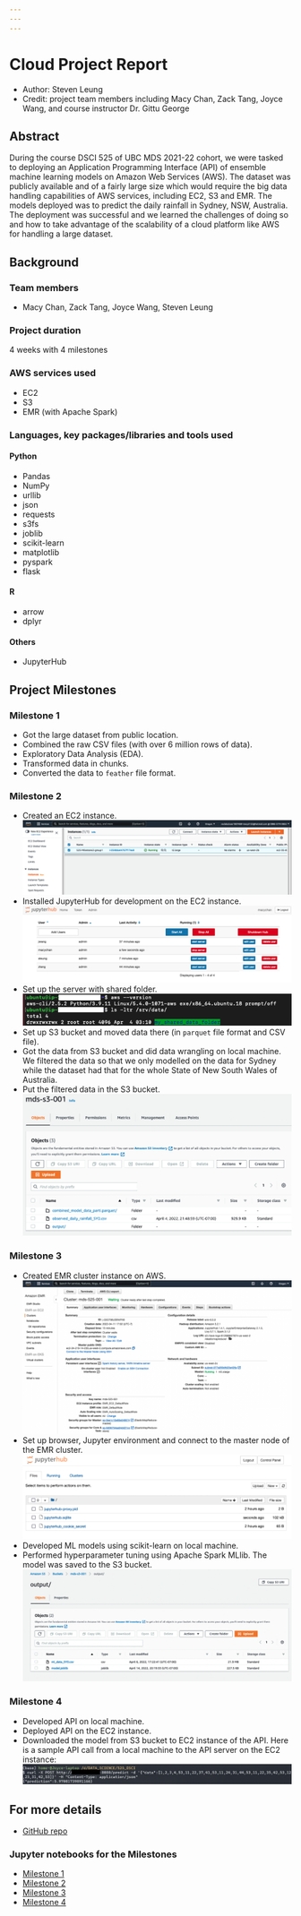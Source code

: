 ```yaml
---
---
---
```


# Cloud Project Report

-   Author: Steven Leung
-   Credit: project team members including Macy Chan, Zack Tang, Joyce Wang, and course instructor Dr. Gittu George

## Abstract

During the course DSCI 525 of UBC MDS 2021-22 cohort, we were tasked to deploying an Application Programming Interface (API) of ensemble machine learning models on Amazon Web Services (AWS). The dataset was publicly available and of a fairly large size which would require the big data handling capabilities of AWS services, including EC2, S3 and EMR. The models deployed was to predict the daily rainfall in Sydney, NSW, Australia. The deployment was successful and we learned the challenges of doing so and how to take advantage of the scalability of a cloud platform like AWS for handling a large dataset.

## Background

### Team members

-   Macy Chan, Zack Tang, Joyce Wang, Steven Leung

### Project duration

4 weeks with 4 milestones

### AWS services used

- EC2
- S3
- EMR (with Apache Spark)

### Languages, key packages/libraries and tools used
#### Python
- Pandas
- NumPy
- urllib
- json
- requests
- s3fs
- joblib
- scikit-learn
- matplotlib
- pyspark
- flask

#### R
- arrow
- dplyr

#### Others
- JupyterHub

## Project Milestones

### Milestone 1

-   Got the large dataset from public location.
-   Combined the raw CSV files (with over 6 million rows of data).
-   Exploratory Data Analysis (EDA).
-   Transformed data in chunks.
-   Converted the data to `feather` file format.

### Milestone 2

-   Created an EC2 instance. ![ec2_group1](https://raw.githubusercontent.com/UBC-MDS/web_and_cloud_group_1/main/notebooks/screencap/EC2-group1.png)
-   Installed JupyterHub for development on the EC2 instance. ![jupyter_group1](https://raw.githubusercontent.com/UBC-MDS/web_and_cloud_group_1/main/notebooks/screencap/jupyter-group1.png)
-   Set up the server with shared folder. ![shared_folder](https://raw.githubusercontent.com/UBC-MDS/web_and_cloud_group_1/main/notebooks/screencap/shared_folder-group1.png)
-   Set up S3 bucket and moved data there (in `parquet` file format and CSV file).
-   Got the data from S3 bucket and did data wrangling on local machine. We filtered the data so that we only modelled on the data for Sydney while the dataset had that for the whole State of New South Wales of Australia.
-   Put the filtered data in the S3 bucket. ![screen_m2_t5](https://raw.githubusercontent.com/UBC-MDS/web_and_cloud_group_1/main/notebooks/screencap/screen-milestone2-task5.png)

### Milestone 3

- Created EMR cluster instance on AWS. ![m3_t1](https://raw.githubusercontent.com/UBC-MDS/web_and_cloud_group_1/main/notebooks/milestone3/images/Task1.png)
- Set up browser, Jupyter environment and connect to the master node of the EMR cluster. ![m3_t2](https://raw.githubusercontent.com/UBC-MDS/web_and_cloud_group_1/main/notebooks/milestone3/images/Task2.png)
- Developed ML models using scikit-learn on local machine.
- Performed hyperparameter tuning using Apache Spark MLlib.  The model was saved to the S3 bucket.  ![m3_t3](https://raw.githubusercontent.com/UBC-MDS/web_and_cloud_group_1/main/notebooks/milestone3/images/Task3_model.png)

### Milestone 4

- Developed API on local machine.
- Deployed API on the EC2 instance.
- Downloaded the model from S3 bucket to EC2 instance of the API.  Here is a sample API call from a local machine to the API server on the EC2 instance: ![curl_request](https://raw.githubusercontent.com/UBC-MDS/web_and_cloud_group_1/main/notebooks/milestone4/images/curl_request.png)

## For more details

-   [GitHub repo](https://github.com/UBC-MDS/web_and_cloud_group_1)

### Jupyter notebooks for the Milestones

-   [Milestone 1](https://github.com/UBC-MDS/web_and_cloud_group_1/blob/main/notebooks/milestone1.ipynb)
-   [Milestone 2](https://github.com/UBC-MDS/web_and_cloud_group_1/blob/main/notebooks/milestone2.ipynb)
-   [Milestone 3](https://github.com/UBC-MDS/web_and_cloud_group_1/blob/main/notebooks/milestone3/Milestone3.ipynb)
-   [Milestone 4](https://github.com/UBC-MDS/web_and_cloud_group_1/blob/main/notebooks/milestone4/Milestone4.ipynb)
